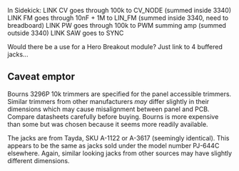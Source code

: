 In Sidekick:
LINK CV goes through 100k to CV_NODE (summed inside 3340)
LINK FM goes through 10nF + 1M to LIN_FM (summed inside 3340, need to breadboard)
LINK PW goes through 100k to PWM summing amp (summed outside 3340)
LINK SAW goes to SYNC

Would there be a use for a Hero Breakout module? Just link to 4 buffered jacks...

## Caveat emptor

Bourns 3296P 10k trimmers are specified for the panel accessible trimmers. Similar trimmers from other manufacturers *may* differ slightly in their dimensions which may cause misalignment between panel and PCB. Compare datasheets carefully before buying. Bourns is more expensive than some but was chosen because it seems more readily available.

The jacks are from Tayda, SKU A-1122 or A-3617 (seemingly identical). This appears to be the same as jacks sold under the model number PJ-644C elsewhere. Again, similar looking jacks from other sources may have slightly different dimensions.